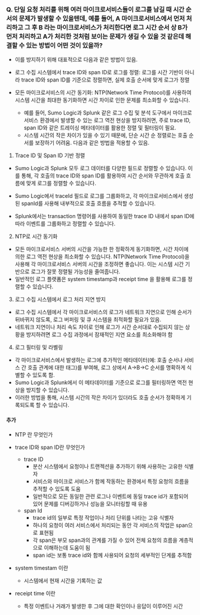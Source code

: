 

### 

### Q. 단일 요청 처리를 위해 여러 마이크로서비스들이 로그를 남길 때 시간 순서의 문제가 발생할 수 있을텐데, 예를 들어, A 마이크로서비스에서 먼저 처리하고 그 후 B 라는 마이크로서비스가 처리한다면 로그 시간 순서 상 B가 먼저 처리하고 A가 처리한 것처럼 보이는 문제가 생길 수 있을 것 같은데 해결할 수 있는 방법이 어떤 것이 있을까?


- 이를 방지하기 위해 대표적으로 다음과 같은 방법이 있음.

- 로그 수집 시스템에서 trace ID와 span ID로 로그를 정렬: 로그를 시간 기반이 아니라 trace ID와 span ID를 기준으로 정렬하면, 실제 호출 순서에 맞게 로그가 정렬
- 모든 마이크로서비스의 시간 동기화: NTP(Network Time Protocol)를 사용하여 시스템 시간을 최대한 동기화하면 시간 차이로 인한 문제를 최소화할 수 있습니다.
  - 예를 들어, Sumo Logic과 Splunk 같은 로그 수집 및 분석 도구에서 마이크로서비스 환경에서 발생할 수 있는 로그 역전 현상을 방지하려면, 주로 trace ID, span ID와 같은 트레이싱 메타데이터를 활용한 정렬 및 필터링이 필요. 
  - 시스템 시간의 작은 차이가 있을 수 있기 때문에, 단순 시간 순 정렬로는 호출 순서를 보장하기 어려움. 다음과 같은 방법을 적용할 수 있음.



1. Trace ID 및 Span ID 기반 정렬
- Sumo Logic과 Splunk 모두 로그 데이터를 다양한 필드로 정렬할 수 있습니다. 이를 통해, 각 호출의 trace ID와 span ID를 활용하여 시간 순서와 무관하게 호출 흐름에 맞게 로그를 정렬할 수 있습니다.

- Sumo Logic에서 traceId 필드로 로그를 그룹화하고, 각 마이크로서비스에서 생성된 spanId를 사용해 내부적으로 호출 흐름을 추적할 수 있습니다.
- Splunk에서는 transaction 명령어를 사용하여 동일한 trace ID 내에서 span ID에 따라 이벤트를 그룹화하고 정렬할 수 있습니다.


2. NTP로 시간 동기화

- 모든 마이크로서비스 서버의 시간을 가능한 한 정확하게 동기화하면, 시간 차이에 의한 로그 역전 현상을 최소화할 수 있습니다. NTP(Network Time Protocol)을 사용해 각 마이크로서비스 서버의 시간을 조정하면 좋습니다. 이는 시스템 시간 기반으로 로그가 잘못 정렬될 가능성을 줄여줍니다. 
- 일반적인 로그 플랫폼은 system timestamp과 receipt time 을 활용해 로그를 정렬할 수 있습니다.


3. 로그 수집 시스템에서 로그 처리 지연 방지
- 로그 수집 시스템에서 각 마이크로서비스의 로그가 네트워크 지연으로 인해 순서가 뒤바뀌지 않도록, 로그 버퍼링 및 큐 시스템을 최적화할 필요가 있음.
- 네트워크 지연이나 처리 속도 차이로 인해 로그가 시간 순서대로 수집되지 않는 상황을 방지하려면 로그 수집 과정에서 잠재적인 지연 요소를 최소화해야 함


4. 로그 필터링 및 라벨링
- 각 마이크로서비스에서 발생하는 로그에 추가적인 메타데이터(예: 호출 순서나 서비스 간 호출 관계에 대한 태그)를 부여해, 로그 상에서 A->B->C 순서를 명확하게 식별할 수 있도록 함. 
- Sumo Logic과 Splunk에서 이 메타데이터를 기준으로 로그를 필터링하면 역전 현상을 방지할 수 있습니다.
- 이러한 방법을 통해, 시스템 시간의 작은 차이가 있더라도 호출 순서가 정확하게 기록되도록 할 수 있습니다.



#### 추가
- NTP 란 무엇인가
- trace ID와 span ID란 무엇인가
  - trace ID
    - 분산 시스템에서 요청이나 트랜젝션을 추가하기 위해 사용하는 고유한 식별자
    - 서비스와 마이크로 서비스가 함께 작동하는 환경에서 특정 요청의 흐름을 추적할 수 있도록 도움
    - 일반적으로 모든 동일한 관련 로그나 이벤트에 동일 trace id가 포함되어 있어 문제를 디버깅하거나 성능을 모니터링할 때 유용
  - span Id
    - trace id의 일부로 특정 작업이나 처리 단위를 나타는 고유 식별자
    - 하나의 요청이 여러 서비스에서 처리되는 동안 각 서비스의 작업은 span으로 표현됨
    - 각 span은 부모 span과의 관계를 가질 수 있어 전체 요청의 흐름을 계층적으로 이해하는데 도움이 됨
    - span id는 보통 trace id와 함께 사용되어 요청의 세부적인 단계를 추적함

- system timestam 이란
  - 시스템에서 현재 시간을 기록하는 값
- receipt time 이란
  - 특정 이벤트나 거래가 발생한 후 그에 대한 확인이나 응답이 이루어진 시간
